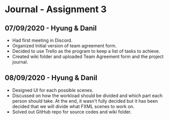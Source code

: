 # Journal - Assignment 3

## 07/09/2020 - Hyung & Danil

- Had first meeting in Discord.
- Organized Initial version of team agreement form.
- Decided to use Trello as the program to keep a list of tasks to achieve.
- Created wiki folder and uploaded Team Agreement form and the project journal.

## 08/09/2020 - Hyung & Danil

- Designed UI for each possible scenes.
- Discussed on how the workload should be divided and which part each person should take. At the end, it wasn't fully decided but it has been decided that we will divide what FXML scenes to work on.
- Solved out GitHub repo for source codes and wiki folder.

